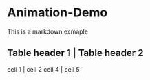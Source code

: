 # Animation-Demo


This is a markdown exmaple


Table header 1 | Table header 2
----------
cell 1 | cell 2
cell 4 | cell 5
